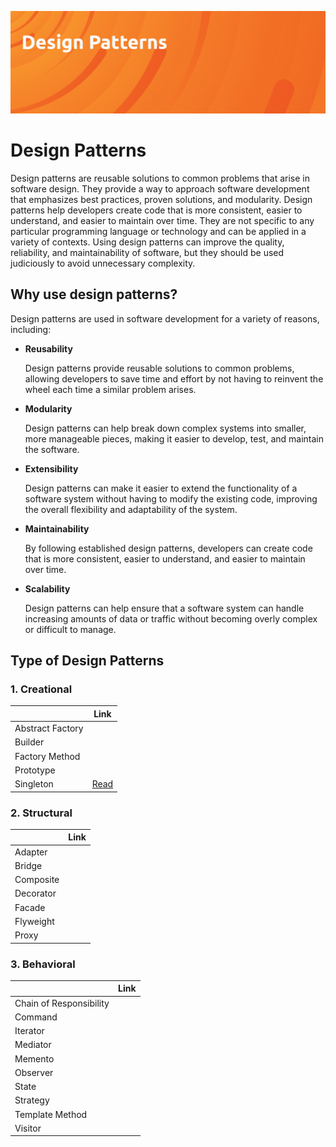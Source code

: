 ![Design-Patterns](img/header.jpg)

# Design Patterns

Design patterns are reusable solutions to common problems that arise in software design. They provide a way to approach software development that emphasizes best practices, proven solutions, and modularity. Design patterns help developers create code that is more consistent, easier to understand, and easier to maintain over time. They are not specific to any particular programming language or technology and can be applied in a variety of contexts. Using design patterns can improve the quality, reliability, and maintainability of software, but they should be used judiciously to avoid unnecessary complexity.

## Why use design patterns?

Design patterns are used in software development for a variety of reasons, including:

* **Reusability**

  Design patterns provide reusable solutions to common problems, allowing developers to save time and effort by not having to reinvent the wheel each time a similar problem arises.

* **Modularity**

  Design patterns can help break down complex systems into smaller, more manageable pieces, making it easier to develop, test, and maintain the software.

* **Extensibility**

  Design patterns can make it easier to extend the functionality of a software system without having to modify the existing code, improving the overall flexibility and adaptability of the system.

* **Maintainability**

  By following established design patterns, developers can create code that is more consistent, easier to understand, and easier to maintain over time.

* **Scalability**

  Design patterns can help ensure that a software system can handle increasing amounts of data or traffic without becoming overly complex or difficult to manage.

## Type of Design Patterns

### 1. Creational

|  | Link |
|:--|:-:|
| Abstract Factory | |
| Builder | |
| Factory Method |                              |
| Prototype      |                              |
| Singleton      | [Read](/Creational/Singleton) |

### 2. Structural

|           | Link |
| --------- | :--: |
| Adapter   |      |
| Bridge    |      |
| Composite |      |
| Decorator |      |
| Facade    |      |
| Flyweight |      |
| Proxy     |      |

### 3. Behavioral

|                         | Link |
| ----------------------- | :--: |
| Chain of Responsibility |      |
| Command                 |      |
| Iterator                |      |
| Mediator                |      |
| Memento                 |      |
| Observer                |      |
| State                   |      |
| Strategy                |      |
| Template Method         |      |
| Visitor                 |      |

